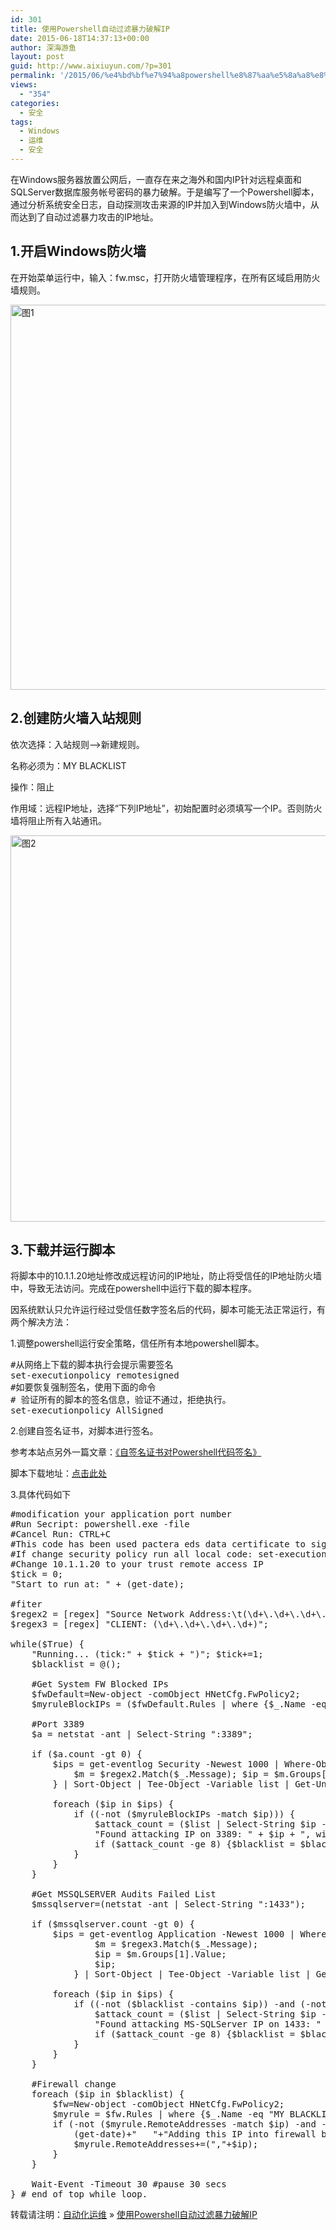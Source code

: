 ```yaml
---
id: 301
title: 使用Powershell自动过滤暴力破解IP
date: 2015-06-18T14:37:13+00:00
author: 深海游鱼
layout: post
guid: http://www.aixiuyun.com/?p=301
permalink: '/2015/06/%e4%bd%bf%e7%94%a8powershell%e8%87%aa%e5%8a%a8%e8%bf%87%e6%bb%a4%e6%9a%b4%e5%8a%9b%e7%a0%b4%e8%a7%a3ip.html'
views:
  - "354"
categories:
  - 安全
tags:
  - Windows
  - 运维
  - 安全
---
```

在Windows服务器放置公网后，一直存在来之海外和国内IP针对远程桌面和SQLServer数据库服务帐号密码的暴力破解。于是编写了一个Powershell脚本，通过分析系统安全日志，自动探测攻击来源的IP并加入到Windows防火墙中，从而达到了自动过滤暴力攻击的IP地址。

## 1.开启Windows防火墙

在开始菜单运行中，输入：fw.msc，打开防火墙管理程序，在所有区域启用防火墙规则。

[<img class="aligncenter size-full wp-image-302" src="http://www.wanglijie.cn/wp-content/uploads/2015/06/图1.jpg" alt="图1" width="920" height="616" srcset="http://www.wanglijie.cn/wp-content/uploads/2015/06/图1.jpg 920w, http://www.wanglijie.cn/wp-content/uploads/2015/06/图1-300x201.jpg 300w" sizes="(max-width: 920px) 100vw, 920px" />](http://www.wanglijie.cn/wp-content/uploads/2015/06/图1.jpg) 

## 2.创建防火墙入站规则

依次选择：入站规则&#8211;>新建规则。
  
名称必须为：MY BLACKLIST
  
操作：阻止
  
作用域：远程IP地址，选择“下列IP地址”，初始配置时必须填写一个IP。否则防火墙将阻止所有入站通讯。

[<img class="aligncenter size-full wp-image-303" src="http://www.wanglijie.cn/wp-content/uploads/2015/06/图2.jpg" alt="图2" width="931" height="618" srcset="http://www.wanglijie.cn/wp-content/uploads/2015/06/图2.jpg 931w, http://www.wanglijie.cn/wp-content/uploads/2015/06/图2-300x199.jpg 300w" sizes="(max-width: 931px) 100vw, 931px" />](http://www.wanglijie.cn/wp-content/uploads/2015/06/图2.jpg)

## 3.下载并运行脚本

将脚本中的10.1.1.20地址修改成远程访问的IP地址，防止将受信任的IP地址防火墙中，导致无法访问。完成在powershell中运行下载的脚本程序。
  
因系统默认只允许运行经过受信任数字签名后的代码，脚本可能无法正常运行，有两个解决方法：
  
1.调整powershell运行安全策略，信任所有本地powershell脚本。

<pre class="prettyprint linenums" >#从网络上下载的脚本执行会提示需要签名
set-executionpolicy remotesigned
#如要恢复强制签名，使用下面的命令
# 验证所有的脚本的签名信息，验证不通过，拒绝执行。
set-executionpolicy AllSigned
</pre>

2.创建自签名证书，对脚本进行签名。
  
参考本站点另外一篇文章：<a href="http://www.wanglijie.cn/2015/06/%E8%87%AA%E7%AD%BE%E5%90%8D%E8%AF%81%E4%B9%A6%E5%AF%B9powershell%E4%BB%A3%E7%A0%81%E7%AD%BE%E5%90%8D/" target="_blank">《自签名证书对Powershell代码签名》</a>

脚本下载地址：<a href="https://github.com/ttyard/powershell-firewall/archive/master.zip" target="_blank">点击此处</a>

3.具体代码如下

<pre class="prettyprint linenums" >#modification your application port number
#Run Secript: powershell.exe -file 
#Cancel Run: CTRL+C
#This code has been used pactera eds data certificate to sign
#If change security policy run all local code: set-executionpolicy remotesigned
#Change 10.1.1.20 to your trust remote access IP
$tick = 0; 
"Start to run at: " + (get-date); 

#fiter 
$regex2 = [regex] "Source Network Address:\t(\d+\.\d+\.\d+\.\d+)"; 
$regex3 = [regex] "CLIENT: (\d+\.\d+\.\d+\.\d+)";
  
while($True) {
	"Running... (tick:" + $tick + ")"; $tick+=1; 
	$blacklist = @();

	#Get System FW Blocked IPs
	$fwDefault=New-object -comObject HNetCfg.FwPolicy2;
	$myruleBlockIPs = ($fwDefault.Rules | where {$_.Name -eq "MY BLACKLIST"} | select -First 1).RemoteAddresses;

	#Port 3389 
	$a = netstat -ant | Select-String ":3389";

	if ($a.count -gt 0) {    
		$ips = get-eventlog Security -Newest 1000 | Where-Object {$_.EventID -eq 4625 -and $_.Message -match "Logon Type:\s+10"} | foreach {
			$m = $regex2.Match($_.Message); $ip = $m.Groups[1].Value; $ip; 
		} | Sort-Object | Tee-Object -Variable list | Get-Unique

		foreach ($ip in $ips) {
			if ((-not ($myruleBlockIPs -match $ip))) {
				$attack_count = ($list | Select-String $ip -SimpleMatch | Measure-Object).count;
				"Found attacking IP on 3389: " + $ip + ", with count: " + $attack_count;
				if ($attack_count -ge 8) {$blacklist = $blacklist + $ip;}
			}
		}
	}

	#Get MSSQLSERVER Audits Failed List
	$mssqlserver=(netstat -ant | Select-String ":1433");

	if ($mssqlserver.count -gt 0) {
		$ips = get-eventlog Application -Newest 1000 | Where-Object {$_.EventID -eq 18456} | foreach {
				$m = $regex3.Match($_.Message);
				$ip = $m.Groups[1].Value;
				$ip;
			} | Sort-Object | Tee-Object -Variable list | Get-Unique

		foreach ($ip in $ips) {
			if ((-not ($blacklist -contains $ip)) -and (-not ($myruleBlockIPs -match $ip))) {
				$attack_count = ($list | Select-String $ip -SimpleMatch | Measure-Object).count;
				"Found attacking MS-SQLServer IP on 1433: " + $ip + ", with count: " + $attack_count;
				if ($attack_count -ge 8) {$blacklist = $blacklist + $ip;}
			}
		}
	}

	#Firewall change 
	foreach ($ip in $blacklist) {
		$fw=New-object -comObject HNetCfg.FwPolicy2;
		$myrule = $fw.Rules | where {$_.Name -eq "MY BLACKLIST"} | select -First 1;   
		if (-not ($myrule.RemoteAddresses -match $ip) -and -not ($ip -like "10.1.1.20")) {
			(get-date)+"   "+"Adding this IP into firewall blocklist: " + $ip;   
			$myrule.RemoteAddresses+=(","+$ip); 
		}
	}

	Wait-Event -Timeout 30 #pause 30 secs
} # end of top while loop.
</pre>

转载请注明：[自动化运维](http://www.wanglijie.cn) &raquo; [使用Powershell自动过滤暴力破解IP](http://www.wanglijie.cn/2015/06/%e4%bd%bf%e7%94%a8powershell%e8%87%aa%e5%8a%a8%e8%bf%87%e6%bb%a4%e6%9a%b4%e5%8a%9b%e7%a0%b4%e8%a7%a3ip.html)